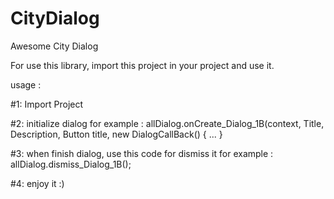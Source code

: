 # CityDialog
Awesome City Dialog

For use this library, import this project in your project and use it.

usage : 

#1: Import Project

#2: initialize dialog
for example : allDialog.onCreate_Dialog_1B(context, Title, Description,
                        Button title, new DialogCallBack() { ... }
                        
#3: when finish dialog, use this code for dismiss it
for example : allDialog.dismiss_Dialog_1B();

#4: enjoy it :)
